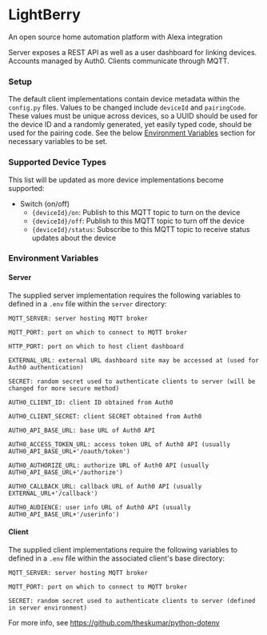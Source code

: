 # LightBerry
An open source home automation platform with Alexa integration

Server exposes a REST API as well as a user dashboard for linking devices. Accounts managed by Auth0. Clients communicate through MQTT.

### Setup
The default client implementations contain device metadata within the `config.py` files. Values to be changed include `deviceId` and `pairingCode`.
These values must be unique across devices, so a UUID should be used for the device ID and a randomly generated, yet easily typed code, should be used for the pairing code.
See the below [Environment Variables](#environment-variables) section for necessary variables to be set.

### Supported Device Types
This list will be updated as more device implementations become supported:
- Switch (on/off)
  - `{deviceId}/on`: Publish to this MQTT topic to turn on the device
  - `{deviceId}/off`: Publish to this MQTT topic to turn off the device
  - `{deviceId}/status`: Subscribe to this MQTT topic to receive status updates about the device

### Environment Variables
#### Server
The supplied server implementation requires the following variables to defined in a `.env` file within the `server` directory:
```
MQTT_SERVER: server hosting MQTT broker

MQTT_PORT: port on which to connect to MQTT broker

HTTP_PORT: port on which to host client dashboard

EXTERNAL_URL: external URL dashboard site may be accessed at (used for Auth0 authentication)

SECRET: random secret used to authenticate clients to server (will be changed for more secure method)

AUTH0_CLIENT_ID: client ID obtained from Auth0

AUTH0_CLIENT_SECRET: client SECRET obtained from Auth0

AUTH0_API_BASE_URL: base URL of Auth0 API

AUTH0_ACCESS_TOKEN_URL: access token URL of Auth0 API (usually AUTH0_API_BASE_URL+'/oauth/token')

AUTH0_AUTHORIZE_URL: authorize URL of Auth0 API (usually AUTH0_API_BASE_URL+'/authorize')

AUTH0_CALLBACK_URL: callback URL of Auth0 API (usually EXTERNAL_URL+'/callback')

AUTH0_AUDIENCE: user info URL of Auth0 API (usually AUTH0_API_BASE_URL+'/userinfo')
```

#### Client
The supplied client implementations require the following variables to defined in a `.env` file within the associated client's base directory:
```
MQTT_SERVER: server hosting MQTT broker

MQTT_PORT: port on which to connect to MQTT broker

SECRET: random secret used to authenticate clients to server (defined in server environment)
```

For more info, see https://github.com/theskumar/python-dotenv
